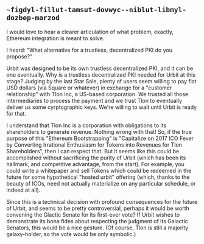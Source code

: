 ## `~figdyl-fillut-tamsut-dovwyc--niblut-libmyl-dozbep-marzod`
I would love to hear a clearer articulation of what problem, exactly, Ethereum integration is meant to solve.

I heard: "What alternative for a trustless, decentralized PKI do you propose?"

Urbit was designed to be its own trustless decentralized PKI, and it can be one eventually. Why is a trustless decentralized PKI needed for Urbit at this stage? Judging by the last Star Sale, plenty of users seem willing to pay fiat USD dollars (via Square or whatever) in exchange for a "customer relationship" with Tlon Inc, a US-based corporation. We trusted all those intermediaries to process the payment and we trust Tlon to eventually deliver us some cyrptographic keys. We're willing to wait until Urbit is ready for that.
 
I understand that Tlon Inc is a corporation with obligations to its shareholders to generate revenue. Nothing wrong with that! So, if the true purpose of this "Ethereum Bootstrapping" is "Capitalize on 2017 ICO Fever by Converting Irrational Enthusiasm for Tokens into Revenues for Tlon Shareholders", then I can respect that. But it seems like this could be accomplished without sacrificing the purity of Urbit (which has been its hallmark, and competitive advantage, from the start). For example, you could write a whitepaper and sell Tokens which could be redeemed in the future for some hypothetical "hosted urbit" offering (which, thanks to the beauty of ICOs, need not actually materialize on any particular schedule, or indeed at all). 

Since this is a technical decision with profound consequences for the future of Urbit, and seems to be pretty controversial, perhaps it would be worth convening the Glactic Senate for its first-ever vote? If Urbit wishes to demonstrate its bona fides about respecting the judgment of its Galactic Senators, this would be a nice gesture. (Of course, Tlon is still a majority galaxy-holder, so the vote would be only symbolic.) 